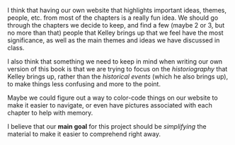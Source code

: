 I think that having our own website that highlights important ideas, themes, people, etc. from most of the chapters is a really fun idea. We should go through the chapters we decide to keep, and find a few (maybe 2 or 3, but no more than that) people that Kelley brings up that we feel have the most significance, as well as the main themes and ideas we have discussed in class.

I also think that something we need to keep in mind when writing our own version of this book is that we are trying to focus on the *historiography* that Kelley brings up, rather than the *historical events* (which he also brings up), to make things less confusing and more to the point.

Maybe we could figure out a way to color-code things on our website to make it easier to navigate, or even have pictures associated with each chapter to help with memory.

I believe that our **main goal** for this project should be *simplifying* the material to make it easier to comprehend right away.
